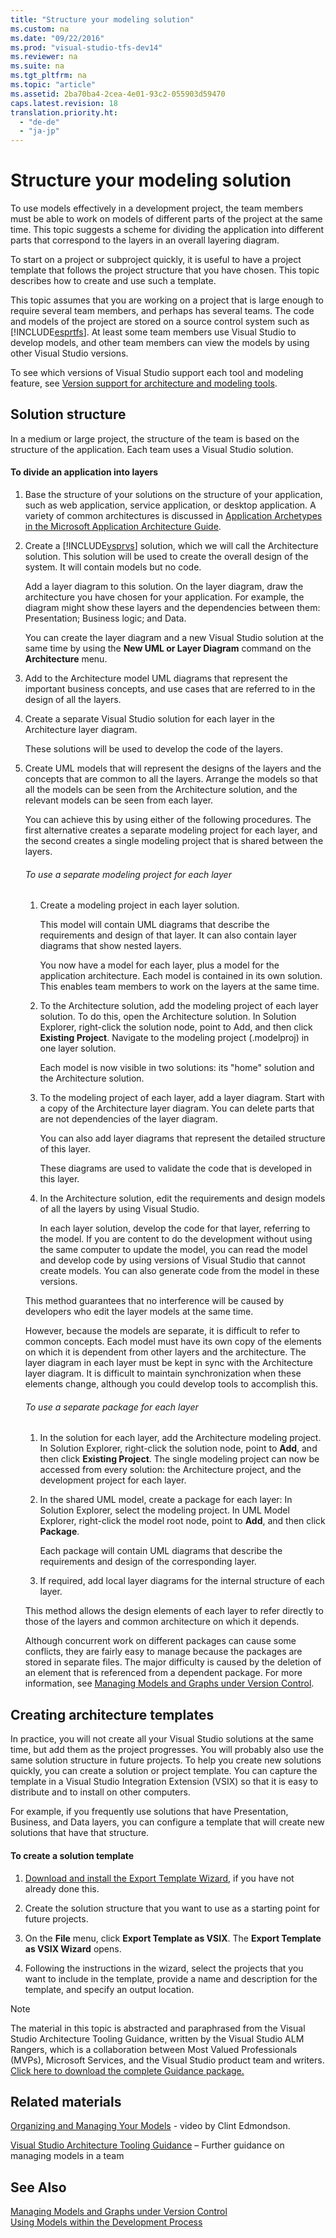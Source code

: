 ```yaml
---
title: "Structure your modeling solution"
ms.custom: na
ms.date: "09/22/2016"
ms.prod: "visual-studio-tfs-dev14"
ms.reviewer: na
ms.suite: na
ms.tgt_pltfrm: na
ms.topic: "article"
ms.assetid: 2ba70ba4-2cea-4e01-93c2-055903d59470
caps.latest.revision: 18
translation.priority.ht: 
  - "de-de"
  - "ja-jp"
---
```

# Structure your modeling solution
To use models effectively in a development project, the team members must be able to work on models of different parts of the project at the same time. This topic suggests a scheme for dividing the application into different parts that correspond to the layers in an overall layering diagram.  
  
 To start on a project or subproject quickly, it is useful to have a project template that follows the project structure that you have chosen. This topic describes how to create and use such a template.  
  
 This topic assumes that you are working on a project that is large enough to require several team members, and perhaps has several teams. The code and models of the project are stored on a source control system such as [!INCLUDE[esprtfs](../vs140/includes/esprtfs_md.md)]. At least some team members use Visual Studio to develop models, and other team members can view the models by using other Visual Studio versions.  
  
 To see which versions of Visual Studio support each tool and modeling feature, see [Version support for architecture and modeling tools](../vs140/what-s-new-for-design-in-visual-studio.md#VersionSupport).  
  
## Solution structure  
 In a medium or large project, the structure of the team is based on the structure of the application. Each team uses a Visual Studio solution.  
  
#### To divide an application into layers  
  
1.  Base the structure of your solutions on the structure of your application, such as web application, service application, or desktop application. A variety of common architectures is discussed in [Application Archetypes in the Microsoft Application Architecture Guide](http://go.microsoft.com/fwlink/?LinkId=196681).  
  
2.  Create a [!INCLUDE[vsprvs](../vs140/includes/vsprvs_md.md)] solution, which we will call the Architecture solution. This solution will be used to create the overall design of the system. It will contain models but no code.  
  
     Add a layer diagram to this solution. On the layer diagram, draw the architecture you have chosen for your application. For example, the diagram might show these layers and the dependencies between them: Presentation; Business logic; and Data.  
  
     You can create the layer diagram and a new Visual Studio solution at the same time by using the **New UML or Layer Diagram** command on the **Architecture** menu.  
  
3.  Add to the Architecture model UML diagrams that represent the important business concepts, and use cases that are referred to in the design of all the layers.  
  
4.  Create a separate Visual Studio solution for each layer in the Architecture layer diagram.  
  
     These solutions will be used to develop the code of the layers.  
  
5.  Create UML models that will represent the designs of the layers and the concepts that are common to all the layers. Arrange the models so that all the models can be seen from the Architecture solution, and the relevant models can be seen from each layer.  
  
     You can achieve this by using either of the following procedures. The first alternative creates a separate modeling project for each layer, and the second creates a single modeling project that is shared between the layers.  
  
    ###### To use a separate modeling project for each layer  
  
    1.  Create a modeling project in each layer solution.  
  
         This model will contain UML diagrams that describe the requirements and design of that layer. It can also contain layer diagrams that show nested layers.  
  
         You now have a model for each layer, plus a model for the application architecture. Each model is contained in its own solution. This enables team members to work on the layers at the same time.  
  
    2.  To the Architecture solution, add the modeling project of each layer solution. To do this, open the Architecture solution. In Solution Explorer, right-click the solution node, point to Add, and then click **Existing Project**. Navigate to the modeling project (.modelproj) in one layer solution.  
  
         Each model is now visible in two solutions: its "home" solution and the Architecture solution.  
  
    3.  To the modeling project of each layer, add a layer diagram. Start with a copy of the Architecture layer diagram. You can delete parts that are not dependencies of the layer diagram.  
  
         You can also add layer diagrams that represent the detailed structure of this layer.  
  
         These diagrams are used to validate the code that is developed in this layer.  
  
    4.  In the Architecture solution, edit the requirements and design models of all the layers by using Visual Studio.  
  
         In each layer solution, develop the code for that layer, referring to the model. If you are content to do the development without using the same computer to update the model, you can read the model and develop code by using versions of Visual Studio that cannot create models. You can also generate code from the model in these versions.  
  
     This method guarantees that no interference will be caused by developers who edit the layer models at the same time.  
  
     However, because the models are separate, it is difficult to refer to common concepts. Each model must have its own copy of the elements on which it is dependent from other layers and the architecture. The layer diagram in each layer must be kept in sync with the Architecture layer diagram. It is difficult to maintain synchronization when these elements change, although you could develop tools to accomplish this.  
  
    ###### To use a separate package for each layer  
  
    1.  In the solution for each layer, add the Architecture modeling project. In Solution Explorer, right-click the solution node, point to **Add**, and then click **Existing Project**. The single modeling project can now be accessed from every solution: the Architecture project, and the development project for each layer.  
  
    2.  In the shared UML model, create a package for each layer: In Solution Explorer, select the modeling project. In UML Model Explorer, right-click the model root node, point to **Add**, and then click **Package**.  
  
         Each package will contain UML diagrams that describe the requirements and design of the corresponding layer.  
  
    3.  If required, add local layer diagrams for the internal structure of each layer.  
  
     This method allows the design elements of each layer to refer directly to those of the layers and common architecture on which it depends.  
  
     Although concurrent work on different packages can cause some conflicts, they are fairly easy to manage because the packages are stored in separate files. The major difficulty is caused by the deletion of an element that is referenced from a dependent package. For more information, see [Managing Models and Graphs under Version Control](../vs140/manage-models-and-diagrams-under-version-control.md).  
  
## Creating architecture templates  
 In practice, you will not create all your Visual Studio solutions at the same time, but add them as the project progresses. You will probably also use the same solution structure in future projects.  To help you create new solutions quickly, you can create a solution or project template. You can capture the template in a Visual Studio Integration Extension (VSIX) so that it is easy to distribute and to install on other computers.  
  
 For example, if you frequently use solutions that have Presentation, Business, and Data layers, you can configure a template that will create new solutions that have that structure.  
  
#### To create a solution template  
  
1.  [Download and install the Export Template Wizard](http://go.microsoft.com/fwlink/?LinkId=196686), if you have not already done this.  
  
2.  Create the solution structure that you want to use as a starting point for future projects.  
  
3.  On the **File** menu, click **Export Template as VSIX**. The **Export Template as VSIX Wizard** opens.  
  
4.  Following the instructions in the wizard, select the projects that you want to include in the template, provide a name and description for the template, and specify an output location.  
  
> [!NOTE]
>  The material in this topic is abstracted and paraphrased from the Visual Studio Architecture Tooling Guidance, written by the Visual Studio ALM Rangers, which is a collaboration between Most Valued Professionals (MVPs), Microsoft Services, and the Visual Studio product team and writers. [Click here to download the complete Guidance package.](http://go.microsoft.com/fwlink/?LinkID=191984)  
  
## Related materials  
 [Organizing and Managing Your Models](http://channel9.msdn.com/posts/clinted/UML-with-VS-2010-Part-9-Organizing-and-Managing-Your-Models/) - video by Clint Edmondson.  
  
 [Visual Studio Architecture Tooling Guidance](../vs140/visual-studio-architecture-tooling-guidance.md) – Further guidance on managing models in a team  
  
## See Also  
 [Managing Models and Graphs under Version Control](../vs140/manage-models-and-diagrams-under-version-control.md)   
 [Using Models within the Development Process](../vs140/use-models-in-your-development-process.md)